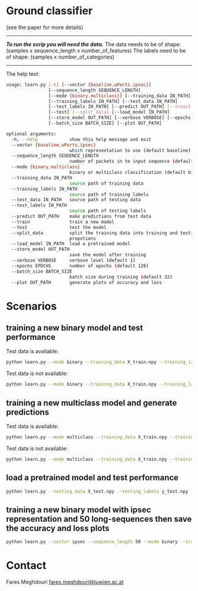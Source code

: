 # Ground classifier
(see the paper for more details)

***
***To run the scrip you will need the data.***
The data needs to be of shape: (samples x sequence_length x number_of_features)
The labels need to be of shape: (samples x number_of_categories)
***

The help text:
```bash
usage: learn.py [-h] [--vector {baseline,wPorts,ipsec}]
                [--sequence_length SEQUENCE_LENGTH]
                [--mode {binary,multiclass}] [--training_data IN_PATH]
                [--training_labels IN_PATH] [--test_data IN_PATH]
                [--test_labels IN_PATH] [--predict OUT_PATH] [--train]
                [--test] [--split_data] [--load_model IN_PATH]
                [--store_model OUT_PATH] [--verbose VERBOSE] [--epochs EPOCHS]
                [--batch_size BATCH_SIZE] [--plot OUT_PATH]

optional arguments:
  -h, --help            show this help message and exit
  --vector {baseline,wPorts,ipsec}
                        which representation to use (default baseline)
  --sequence_length SEQUENCE_LENGTH
                        number of packets in te input sequence (default 20)
  --mode {binary,multiclass}
                        binary or multiclass classification (default binary)
  --training_data IN_PATH
                        source path of training data
  --training_labels IN_PATH
                        source path of training labels
  --test_data IN_PATH   source path of testing data
  --test_labels IN_PATH
                        source path of testing labels
  --predict OUT_PATH    make predictions from test data
  --train               train a new model
  --test                test the model
  --split_data          split the training data into training and testing
                        propotions
  --load_model IN_PATH  load a pretrained model
  --store_model OUT_PATH
                        save the model after training
  --verbose VERBOSE     verbose level (default 1)
  --epochs EPOCHS       number of epochs (default 128)
  --batch_size BATCH_SIZE
                        batch size during training (default 32)
  --plot OUT_PATH       generate plots of accuracy and loss

```

# Scenarios
## training a new binary model and test performance
Test data is available:
```bash
python learn.py --mode binary --training_data X_train.npy --training_labels y_train.npy --testing_data X_test.npy --testing_labels y_test.npy --train --test
```

Test data is not available:
```bash
python learn.py --mode binary --training_data X_train.npy --training_labels y_train.npy --train --test --split_data
```

## training a new multiclass model and generate predictions
Test data is available:
```bash
python learn.py --mode multiclass --training_data X_train.npy --training_labels y_train.npy --testing_data X_test.npy --testing_labels y_test.npy --train  --test --predict output_predictions.npy
```

Test data is not available:
```bash
python learn.py --mode multiclass --training_data X_train.npy --training_labels y_train.npy --train --test --split_data --predict output_predictions.npy
```

## load a pretrained model and test performance
```bash
python learn.py --testing_data X_test.npy --testing_labels y_test.npy --test --load_model input_model.h5
```


## training a new binary model with ipsec representation and 50 long-sequences then save the accuracy and loss plots
```bash
python learn.py --vector ipsec --sequence_length 50 --mode binary --training_data X_train.npy --training_labels y_train.npy --train --plot output_figures
```

# Contact
Fares Meghdouri
fares.meghdouri@tuwien.ac.at